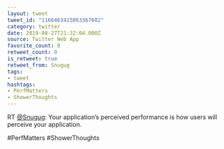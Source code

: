 ```yaml
---
layout: tweet
tweet_id: "1166463415063367682"
category: twitter
date: 2019-08-27T21:32:04.000Z
source: Twitter Web App
favorite_count: 0
retweet_count: 0
is_retweet: true
retweet_from: Snugug
tags:
- tweet
hashtags:
- PerfMatters
- ShowerThoughts
---
```


RT [@Snugug](https://twitter.com/@Snugug): Your application’s perceived performance is how users will perceive your application.

#PerfMatters #ShowerThoughts
